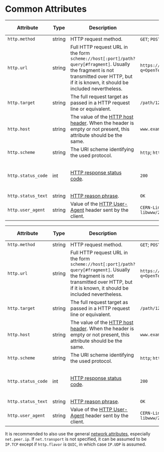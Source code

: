 # Common Attributes

<!-- Re-generate TOC with `TODO: ADD cmd` -->
<!-- semconv http -->
| Attribute  | Type | Description  | Examples  | Requirement Level |
|---|---|---|---|---|
| `http.method` | string | HTTP request method. | `GET`; `POST`; `HEAD` | Required |
| `http.url` | string | Full HTTP request URL in the form `scheme://host[:port]/path?query[#fragment]`. Usually the fragment is not transmitted over HTTP, but if it is known, it should be included nevertheless. | `https://www.foo.bar/search?q=OpenTelemetry#SemConv` | Recommended |
| `http.target` | string | The full request target as passed in a HTTP request line or equivalent. | `/path/12314/?q=ddds#123` | Recommended |
| `http.host` | string | The value of the [HTTP host header](https://tools.ietf.org/html/rfc7230#section-5.4). When the header is empty or not present, this attribute should be the same. | `www.example.org` | Recommended |
| `http.scheme` | string | The URI scheme identifying the used protocol. | `http`; `https` | Recommended |
| `http.status_code` | int | [HTTP response status code](https://tools.ietf.org/html/rfc7231#section-6). | `200` | Conditionally Required: if and only if one was received/sent |
| `http.status_text` | string | [HTTP reason phrase](https://tools.ietf.org/html/rfc7230#section-3.1.2). | `OK` | Recommended |
| `http.user_agent` | string | Value of the [HTTP User-Agent](https://tools.ietf.org/html/rfc7231#section-5.5.3) header sent by the client. | `CERN-LineMode/2.15 libwww/2.17b3` | Recommended |
<!-- endsemconv -->

<!-- semconv http -->
| Attribute  | Type | Description  | Examples  | Requirement Level |
|---|---|---|---|---|
| `http.method` | string | HTTP request method. | `GET`; `POST`; `HEAD` | Required |
| `http.url` | string | Full HTTP request URL in the form `scheme://host[:port]/path?query[#fragment]`. Usually the fragment is not transmitted over HTTP, but if it is known, it should be included nevertheless. | `https://www.foo.bar/search?q=OpenTelemetry#SemConv` | Recommended |
| `http.target` | string | The full request target as passed in a HTTP request line or equivalent. | `/path/12314/?q=ddds#123` | Recommended |
| `http.host` | string | The value of the [HTTP host header](https://tools.ietf.org/html/rfc7230#section-5.4). When the header is empty or not present, this attribute should be the same. | `www.example.org` | Recommended |
| `http.scheme` | string | The URI scheme identifying the used protocol. | `http`; `https` | Recommended |
| `http.status_code` | int | [HTTP response status code](https://tools.ietf.org/html/rfc7231#section-6). | `200` | Conditionally Required: if and only if one was received/sent |
| `http.status_text` | string | [HTTP reason phrase](https://tools.ietf.org/html/rfc7230#section-3.1.2). | `OK` | Recommended |
| `http.user_agent` | string | Value of the [HTTP User-Agent](https://tools.ietf.org/html/rfc7231#section-5.5.3) header sent by the client. | `CERN-LineMode/2.15 libwww/2.17b3` | Recommended |
<!-- endsemconv -->

It is recommended to also use the general [network attributes][], especially `net.peer.ip`. If `net.transport` is not specified, it can be assumed to be `IP.TCP` except if `http.flavor` is `QUIC`, in which case `IP.UDP` is assumed.

[network attributes]: span-general.md#general-network-connection-attributes
[HTTP response status code]: https://tools.ietf.org/html/rfc7231#section-6
[HTTP reason phrase]: https://tools.ietf.org/html/rfc7230#section-3.1.2
[User-Agent]: https://tools.ietf.org/html/rfc7231#section-5.5.3
